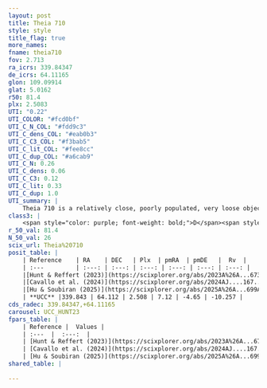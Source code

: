 ```yaml
---
layout: post
title: Theia 710
style: style
title_flag: true
more_names: 
fname: theia710
fov: 2.713
ra_icrs: 339.84347
de_icrs: 64.11165
glon: 109.09914
glat: 5.0162
r50: 81.4
plx: 2.5083
UTI: "0.22"
UTI_COLOR: "#fcd0bf"
UTI_C_N_COL: "#fdd9c3"
UTI_C_dens_COL: "#eab0b3"
UTI_C_C3_COL: "#f3bab5"
UTI_C_lit_COL: "#fee8cc"
UTI_C_dup_COL: "#a6cab9"
UTI_C_N: 0.26
UTI_C_dens: 0.06
UTI_C_C3: 0.12
UTI_C_lit: 0.33
UTI_C_dup: 1.0
UTI_summary: |
    Theia 710 is a relatively close, poorly populated, very loose object of very low C3 quality. It was recently reported in the literature.
class3: |
    <span style="color: purple; font-weight: bold;">D</span><span style="color: red; font-weight: bold;">C</span>
r_50_val: 81.4
N_50_val: 26
scix_url: Theia%20710
posit_table: |
    | Reference    | RA    | DEC   | Plx  | pmRA  | pmDE   |  Rv  |
    | :---         | :---: | :---: | :---: | :---: | :---: | :---: |
    |[Hunt & Reffert (2023)](https://scixplorer.org/abs/2023A%26A...673A.114H) | 339.21 | 63.568 | 2.472 | 7.103 | -4.654 | -10.016 |
    |[Cavallo et al. (2024)](https://scixplorer.org/abs/2024AJ....167...12C) | 339.908 | 64.174 | 2.489 | -- | -- | -- |
    |[Hu & Soubiran (2025)](https://scixplorer.org/abs/2025A%26A...699A.246H) | 339.908 | 64.174 | -- | -- | -- | -- |
    | **UCC** |339.843 | 64.112 | 2.508 | 7.12 | -4.65 | -10.257 | 
cds_radec: 339.84347,+64.11165
carousel: UCC_HUNT23
fpars_table: |
    | Reference |  Values |
    | :---  |  :---:  |
    | [Hunt & Reffert (2023)](https://scixplorer.org/abs/2023A%26A...673A.114H) | `AV50=0.498, diffAV50=0.777, MOD50=7.931, logAge50=9.01` |
    | [Cavallo et al. (2024)](https://scixplorer.org/abs/2024AJ....167...12C) | `AV50=0.81, dMod50=8.13, logAge50=9.48, [Fe/H]50=0.61` |
    | [Hu & Soubiran (2025)](https://scixplorer.org/abs/2025A%26A...699A.246H) | `MA22=-0.22, MA23f=-0.05, MZ23=0.02, MK24=0.0, MF24=-0.08` |
shared_table: |
    
---
```

